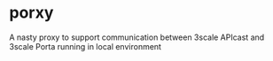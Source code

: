 # porxy
A nasty proxy to support communication between 3scale APIcast and 3scale Porta running in local environment
